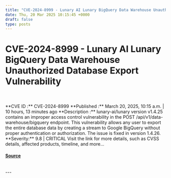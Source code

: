 ```yaml
---
title: "CVE-2024-8999 - Lunary AI Lunary BigQuery Data Warehouse Unauthorized Database Export Vulnerability"
date: Thu, 20 Mar 2025 10:15:45 +0000
draft: false
type: posts
---
```

# CVE-2024-8999 - Lunary AI Lunary BigQuery Data Warehouse Unauthorized Database Export Vulnerability

<br/>

<br/>
**CVE ID :** CVE-2024-8999  
**Published :** March 20, 2025, 10:15 a.m. | 10 hours, 13 minutes ago  
**Description :** lunary-ai/lunary version v1.4.25 contains an improper access control vulnerability in the POST /api/v1/data-warehouse/bigquery endpoint. This vulnerability allows any user to export the entire database data by creating a stream to Google BigQuery without proper authentication or authorization. The issue is fixed in version 1.4.26.  
**Severity:** 9.8 | CRITICAL  
Visit the link for more details, such as CVSS details, affected products, timeline, and more...

#### [Source](https://cvefeed.io/vuln/detail/CVE-2024-8999)

<br/>
---
